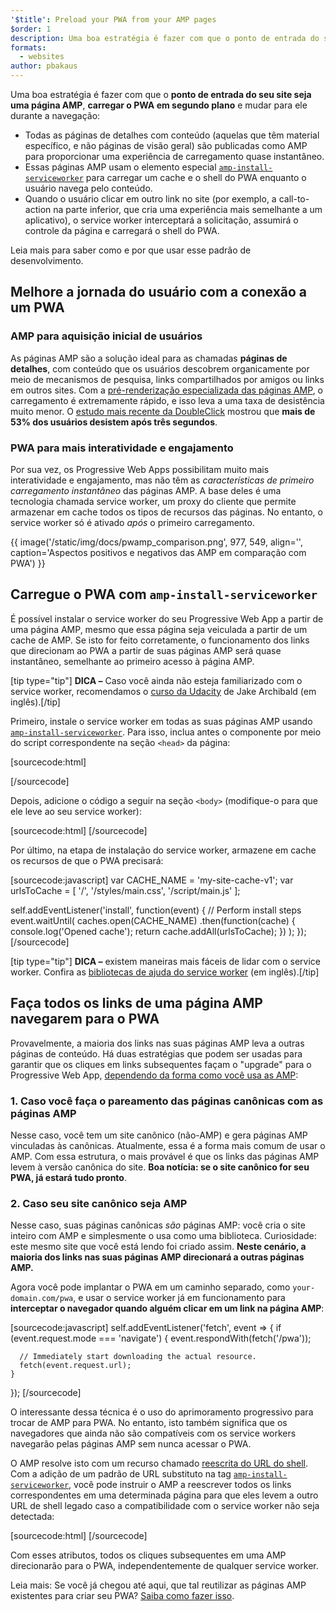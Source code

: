 ```yaml
---
'$title': Preload your PWA from your AMP pages
$order: 1
description: Uma boa estratégia é fazer com que o ponto de entrada do seu site seja uma página AMP, carregar o PWA em segundo plano e mudar para ...
formats:
  - websites
author: pbakaus
---
```


Uma boa estratégia é fazer com que o **ponto de entrada do seu site seja uma página AMP**, **carregar o PWA em segundo plano** e mudar para ele durante a navegação:

- Todas as páginas de detalhes com conteúdo (aquelas que têm material específico, e não páginas de visão geral) são publicadas como AMP para proporcionar uma experiência de carregamento quase instantâneo.
- Essas páginas AMP usam o elemento especial [`amp-install-serviceworker`](../../../documentation/components/reference/amp-install-serviceworker.md) para carregar um cache e o shell do PWA enquanto o usuário navega pelo conteúdo.
- Quando o usuário clicar em outro link no site (por exemplo, a call-to-action na parte inferior, que cria uma experiência mais semelhante a um aplicativo), o service worker interceptará a solicitação, assumirá o controle da página e carregará o shell do PWA.

Leia mais para saber como e por que usar esse padrão de desenvolvimento.

## Melhore a jornada do usuário com a conexão a um PWA

### AMP para aquisição inicial de usuários

As páginas AMP são a solução ideal para as chamadas **páginas de detalhes**, com conteúdo que os usuários descobrem organicamente por meio de mecanismos de pesquisa, links compartilhados por amigos ou links em outros sites. Com a [pré-renderização especializada das páginas AMP](../../../about/how-amp-works.html), o carregamento é extremamente rápido, e isso leva a uma taxa de desistência muito menor. O [estudo mais recente da DoubleClick](https://www.doubleclickbygoogle.com/articles/mobile-speed-matters/) mostrou que **mais de 53% dos usuários desistem após três segundos**.

### PWA para mais interatividade e engajamento

Por sua vez, os Progressive Web Apps possibilitam muito mais interatividade e engajamento, mas não têm as _características de primeiro carregamento instantâneo_ das páginas AMP. A base deles é uma tecnologia chamada service worker, um proxy do cliente que permite armazenar em cache todos os tipos de recursos das páginas. No entanto, o service worker só é ativado _após_ o primeiro carregamento.

{{ image('/static/img/docs/pwamp_comparison.png', 977, 549, align='', caption='Aspectos positivos e negativos das AMP em comparação com PWA') }}

## Carregue o PWA com `amp-install-serviceworker`

É possível instalar o service worker do seu Progressive Web App a partir de uma página AMP, mesmo que essa página seja veiculada a partir de um cache de AMP. Se isto for feito corretamente, o funcionamento dos links que direcionam ao PWA a partir de suas páginas AMP será quase instantâneo, semelhante ao primeiro acesso à página AMP.

[tip type="tip"] <strong>DICA –</strong> Caso você ainda não esteja familiarizado com o service worker, recomendamos o [curso da Udacity](https://www.udacity.com/course/offline-web-applications--ud899) de Jake Archibald (em inglês).[/tip]

Primeiro, instale o service worker em todas as suas páginas AMP usando [`amp-install-serviceworker`](../../../documentation/components/reference/amp-install-serviceworker.md). Para isso, inclua antes o componente por meio do script correspondente na seção `<head>` da página:

[sourcecode:html]

<script async custom-element="amp-install-serviceworker"
  src="https://ampjs.org/v0/amp-install-serviceworker-0.1.js"></script>

[/sourcecode]

Depois, adicione o código a seguir na seção `<body>` (modifique-o para que ele leve ao seu service worker):

[sourcecode:html]
<amp-install-serviceworker
      src="https://www.your-domain.com/serviceworker.js"
      layout="nodisplay">
</amp-install-serviceworker>
[/sourcecode]

Por último, na etapa de instalação do service worker, armazene em cache os recursos de que o PWA precisará:

[sourcecode:javascript]
var CACHE_NAME = 'my-site-cache-v1';
var urlsToCache = [
'/',
'/styles/main.css',
'/script/main.js'
];

self.addEventListener('install', function(event) {
// Perform install steps
event.waitUntil(
caches.open(CACHE_NAME)
.then(function(cache) {
console.log('Opened cache');
return cache.addAll(urlsToCache);
})
);
});
[/sourcecode]

[tip type="tip"] <strong>DICA –</strong> existem maneiras mais fáceis de lidar com o service worker. Confira as [bibliotecas de ajuda do service worker](https://github.com/GoogleChrome/sw-helpers) (em inglês).[/tip]

## Faça todos os links de uma página AMP navegarem para o PWA

Provavelmente, a maioria dos links nas suas páginas AMP leva a outras páginas de conteúdo. Há duas estratégias que podem ser usadas para garantir que os cliques em links subsequentes façam o "upgrade" para o Progressive Web App, [dependendo da forma como você usa as AMP](../../../documentation/guides-and-tutorials/optimize-measure/discovery.md):

### 1. Caso você faça o pareamento das páginas canônicas com as páginas AMP

Nesse caso, você tem um site canônico (não-AMP) e gera páginas AMP vinculadas às canônicas. Atualmente, essa é a forma mais comum de usar o AMP. Com essa estrutura, o mais provável é que os links das páginas AMP levem à versão canônica do site. **Boa notícia: se o site canônico for seu PWA, já estará tudo pronto**.

### 2. Caso seu site canônico seja AMP

Nesse caso, suas páginas canônicas _são_ páginas AMP: você cria o site inteiro com AMP e simplesmente o usa como uma biblioteca. Curiosidade: este mesmo site que você está lendo foi criado assim. **Neste cenário, a maioria dos links nas suas páginas AMP direcionará a outras páginas AMP.**

Agora você pode implantar o PWA em um caminho separado, como `your-domain.com/pwa`, e usar o service worker já em funcionamento para **interceptar o navegador quando alguém clicar em um link na página AMP**:

[sourcecode:javascript]
self.addEventListener('fetch', event => {
if (event.request.mode === 'navigate') {
event.respondWith(fetch('/pwa'));

      // Immediately start downloading the actual resource.
      fetch(event.request.url);
    }

});
[/sourcecode]

O interessante dessa técnica é o uso do aprimoramento progressivo para trocar de AMP para PWA. No entanto, isto também significa que os navegadores que ainda não são compatíveis com os service workers navegarão pelas páginas AMP sem nunca acessar o PWA.

O AMP resolve isto com um recurso chamado [reescrita do URL do shell](../../../documentation/components/reference/amp-install-serviceworker.md#shell-url-rewrite). Com a adição de um padrão de URL substituto na tag [`amp-install-serviceworker`](../../../documentation/components/reference/amp-install-serviceworker.md), você pode instruir o AMP a reescrever todos os links correspondentes em uma determinada página para que eles levem a outro URL de shell legado caso a compatibilidade com o service worker não seja detectada:

[sourcecode:html]
<amp-install-serviceworker
      src="https://www.your-domain.com/serviceworker.js"
      layout="nodisplay"
      data-no-service-worker-fallback-url-match=".*"
      data-no-service-worker-fallback-shell-url="https://www.your-domain.com/pwa">
</amp-install-serviceworker>
[/sourcecode]

Com esses atributos, todos os cliques subsequentes em uma AMP direcionarão para o PWA, independentemente de qualquer service worker.

Leia mais: Se você já chegou até aqui, que tal reutilizar as páginas AMP existentes para criar seu PWA? [Saiba como fazer isso](amp-in-pwa.md).
